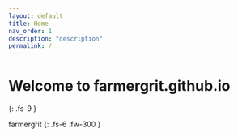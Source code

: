 ```yaml
---
layout: default
title: Home
nav_order: 1
description: "description"
permalink: /
---
```


# Welcome to farmergrit.github.io
{: .fs-9 }

farmergrit
{: .fs-6 .fw-300 }
